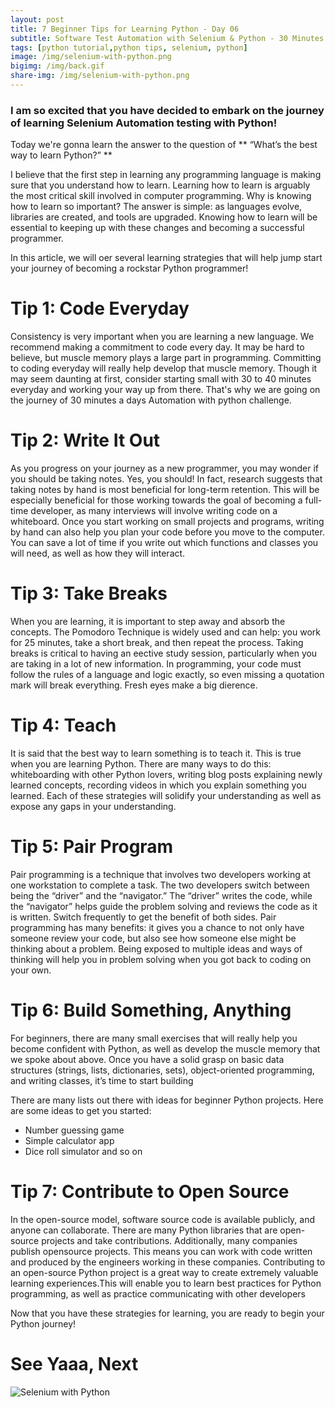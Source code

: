 ```yaml
---
layout: post
title: 7 Beginner Tips for Learning Python - Day 06   
subtitle: Software Test Automation with Selenium & Python - 30 Minutes A Day Challenge
tags: [python tutorial,python tips, selenium, python]
image: /img/selenium-with-python.png
bigimg: /img/back.gif
share-img: /img/selenium-with-python.png
---
```

 

### I am so excited that you have decided to embark on the journey of learning Selenium Automation testing with Python!
Today we're gonna learn the answer to the question of ** “What’s the best way to learn Python?” **

I believe that the first step in learning any programming language is making sure that you understand how to learn.
Learning how to learn is arguably the most critical skill involved in computer programming.
Why is knowing how to learn so important? The answer is simple: as languages evolve, libraries are created, and tools
are upgraded. Knowing how to learn will be essential to keeping up with these changes and becoming a successful
programmer.

In this article, we will oer several learning strategies that will help jump start your journey of becoming a rockstar
Python programmer!

# Tip 1: Code Everyday
Consistency is very important when you are learning a new language. We recommend making a commitment to code
every day. It may be hard to believe, but muscle memory plays a large part in programming. Committing to coding
everyday will really help develop that muscle memory. Though it may seem daunting at first, consider starting small
with 30 to 40 minutes everyday and working your way up from there.
That's why we are going on the journey of 30 minutes a days Automation with python challenge.  

# Tip 2: Write It Out
As you progress on your journey as a new programmer, you may wonder if you should be taking notes. Yes, you
should! In fact, research suggests that taking notes by hand is most beneficial for long-term retention. This will be
especially beneficial for those working towards the goal of becoming a full-time developer, as many interviews will
involve writing code on a whiteboard.
Once you start working on small projects and programs, writing by hand can also help you plan your code before you
move to the computer. You can save a lot of time if you write out which functions and classes you will need, as well as
how they will interact.

# Tip 3: Take Breaks
When you are learning, it is important to step away and absorb the concepts. The Pomodoro Technique is widely used
and can help: you work for 25 minutes, take a short break, and then repeat the process. Taking breaks is critical to
having an eective study session, particularly when you are taking in a lot of new information.
In programming, your code must follow the rules of a language and logic exactly, so even missing a quotation mark
will break everything. Fresh eyes make a big dierence.

# Tip 4: Teach
It is said that the best way to learn something is to teach it. This is true when you are learning Python. There are many
ways to do this: whiteboarding with other Python lovers, writing blog posts explaining newly learned concepts,
recording videos in which you explain something you learned. Each of these strategies will solidify your understanding as well as expose any gaps in your understanding.

# Tip 5: Pair Program
Pair programming is a technique that involves two developers working at one workstation to complete a task. The
two developers switch between being the “driver” and the “navigator.” The “driver” writes the code, while the
“navigator” helps guide the problem solving and reviews the code as it is written. Switch frequently to get the benefit
of both sides.
Pair programming has many benefits: it gives you a chance to not only have someone review your code, but also see
how someone else might be thinking about a problem. Being exposed to multiple ideas and ways of thinking will help
you in problem solving when you got back to coding on your own.

# Tip 6: Build Something, Anything
For beginners, there are many small exercises that will really help you become confident with Python, as well as
develop the muscle memory that we spoke about above. Once you have a solid grasp on basic data structures
(strings, lists, dictionaries, sets), object-oriented programming, and writing classes, it’s time to start building

There are many lists out there with ideas for beginner Python projects. Here are some ideas to get you started:
 - Number guessing game
 - Simple calculator app
 - Dice roll simulator and so on
 
 # Tip 7: Contribute to Open Source
In the open-source model, software source code is available publicly, and anyone can collaborate. There are many
Python libraries that are open-source projects and take contributions. Additionally, many companies publish opensource projects.
This means you can work with code written and produced by the engineers working in these
companies.
Contributing to an open-source Python project is a great way to create extremely valuable learning experiences.This will enable you to learn 
best practices for Python programming, as well as practice communicating with other developers

Now that you have these strategies for learning, you are ready to begin your Python journey!

# See Yaaa, Next 

![Selenium with Python](/img/selenium-with-python.png "Selenium with Python")
